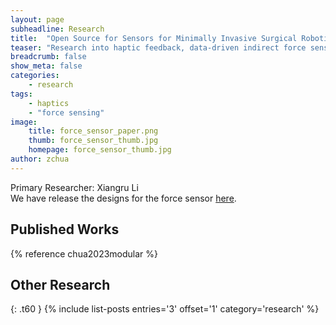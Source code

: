 ```yaml
---
layout: page
subheadline: Research
title:  "Open Source for Sensors for Minimally Invasive Surgical Robotics Research"
teaser: "Research into haptic feedback, data-driven indirect force sensing approaches, and surgical skill evaluation require accurate knowledge of tool-tissue interaction forces. However, such measurement tools are not available commercially, and are difficult to realize without specialized knowledge. Our group develops sensor designs that strike a balance between ease-of-manufacture, cost, size and accuracy, to help researchers achieve their vision, thereby helping to advance our field. Our force sensors use an array of miniature commercially available load cells to sense forces applied to the forcep jaws. The interface to different forcep jaws are compatible with different jaw geometries making the system customizable to different surgical applications. The range of the for sensor is 5N in axial compression, and tension and 3N in the positive and negative lateral directions."
breadcrumb: false
show_meta: false
categories:
    - research
tags:
    - haptics
    - "force sensing"
image:
    title: force_sensor_paper.png
    thumb: force_sensor_thumb.jpg
    homepage: force_sensor_thumb.jpg
author: zchua
---
```


Primary Researcher: Xiangru Li
<br>
We have release the designs for the force sensor [here](https://github.com/enhanced-telerobotics/RMIS_force_sensor).
<br>


## Published Works 

{% reference chua2023modular %}

## Other Research
{: .t60 }
{% include list-posts entries='3' offset='1' category='research' %}


